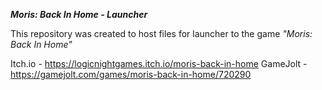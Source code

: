 ***Moris: Back In Home - Launcher***

This repository was created to host files for launcher to the game *"Moris: Back In Home"*

Itch.io - https://logicnightgames.itch.io/moris-back-in-home
GameJolt - https://gamejolt.com/games/moris-back-in-home/720290
